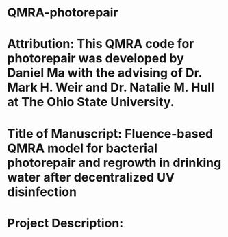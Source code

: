 # QMRA-photorepair

# Attribution: This QMRA code for photorepair was developed by Daniel Ma with the advising of Dr. Mark H. Weir and Dr. Natalie M. Hull at The Ohio State University.

# Title of Manuscript: Fluence-based QMRA model for bacterial photorepair and regrowth in drinking water after decentralized UV disinfection

# Project Description:
# 
#
#
#
#
#
#
#
#
#
#
